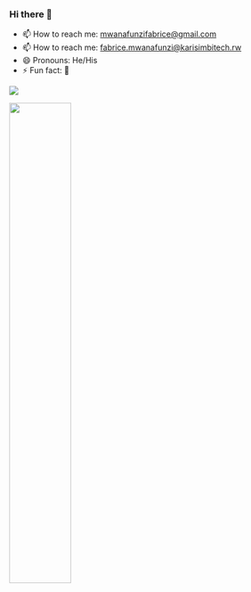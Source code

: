 ### Hi there 👋

- 📫 How to reach me: mwanafunzifabrice@gmail.com
- 📫 How to reach me: fabrice.mwanafunzi@karisimbitech.rw
- 😄 Pronouns: He/His
- ⚡ Fun fact: 🎼

[![](https://visitcount.itsvg.in/api?id=FabCode67&icon=0&color=0)](https://visitcount.itsvg.in)


<img align="left" width="47%" src="https://github-readme-stats.vercel.app/api/top-langs/?username=FabCode67&layout=compact"/>
